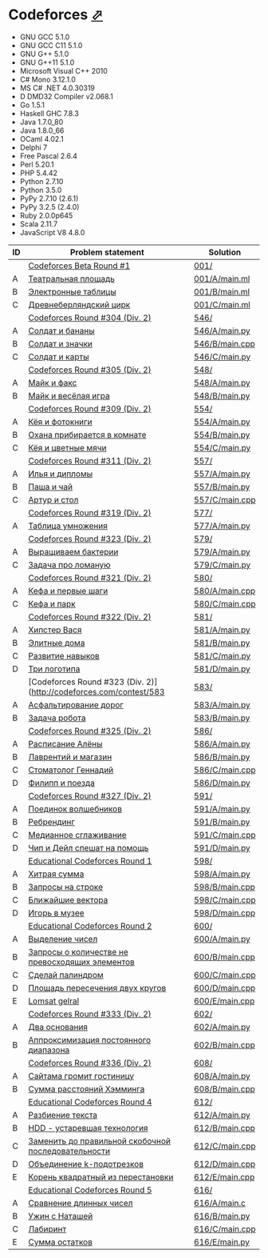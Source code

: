 # Codeforces [⬀](http://codeforces.com/)

- GNU GCC 5.1.0
- GNU GCC C11 5.1.0
- GNU G++ 5.1.0
- GNU G++11 5.1.0
- Microsoft Visual C++ 2010
- C# Mono 3.12.1.0
- MS C# .NET 4.0.30319
- D DMD32 Compiler v2.068.1
- Go 1.5.1
- Haskell GHC 7.8.3
- Java 1.7.0_80
- Java 1.8.0_66
- OCaml 4.02.1
- Delphi 7
- Free Pascal 2.6.4
- Perl 5.20.1
- PHP 5.4.42
- Python 2.7.10
- Python 3.5.0
- PyPy 2.7.10 (2.6.1)
- PyPy 3.2.5 (2.4.0)
- Ruby 2.0.0p645
- Scala 2.11.7
- JavaScript V8 4.8.0

| ID | Problem statement                                                                                  | Solution                         |
|----|----------------------------------------------------------------------------------------------------|----------------------------------|
|    | [Codeforces Beta Round #1](http://codeforces.com/contest/1)                                        | [001/](001/)                     |
| A  | [Театральная площадь](http://codeforces.com/problemset/problem/1/A)                                | [001/A/main.ml](001/A/main.ml)   |
| B  | [Электронные таблицы](http://codeforces.com/problemset/problem/1/B)                                | [001/B/main.ml](001/B/main.ml)   |
| C  | [Древнеберляндский цирк](http://codeforces.com/problemset/problem/1/C)                             | [001/C/main.ml](001/C/main.ml)   |
|    | [Codeforces Round #304 (Div. 2)](http://codeforces.com/contest/546)                                | [546/](546/)                     |
| A  | [Солдат и бананы](https://codeforces.com/contest/546/problem/A)                                    | [546/A/main.py](546/A/main.py)   |
| B  | [Солдат и значки](https://codeforces.com/contest/546/problem/B)                                    | [546/B/main.cpp](546/B/main.cpp) |
| C  | [Солдат и карты](https://codeforces.com/contest/546/problem/C)                                     | [546/C/main.py](546/C/main.py)   |
|    | [Codeforces Round #305 (Div. 2)](http://codeforces.com/contest/548)                                | [548/](548/)                     |
| A  | [Майк и факс](http://codeforces.com/problemset/problem/548/A)                                      | [548/A/main.py](548/A/main.py)   |
| B  | [Майк и весёлая игра](http://codeforces.com/problemset/problem/548/B)                              | [548/B/main.py](548/B/main.py)   |
|    | [Codeforces Round #309 (Div. 2)](http://codeforces.com/contest/554)                                | [554/](554/)                     |
| A  | [Кёя и фотокниги](http://codeforces.com/problemset/problem/554/A)                                  | [554/A/main.py](554/A/main.py)   |
| B  | [Охана прибирается в комнате](http://codeforces.com/problemset/problem/554B)                       | [554/B/main.py](554/B/main.py)   |
| C  | [Кёя и цветные мячи](http://codeforces.com/problemset/problem/553/A)                               | [554/C/main.py](554/C/main.py)   |
|    | [Codeforces Round #311 (Div. 2)](http://codeforces.com/contest/557)                                | [557/](557/)                     |
| A  | [Илья и дипломы](http://codeforces.com/problemset/problem/557/A)                                   | [557/A/main.py](557/A/main.py)   |
| B  | [Паша и чай](http://codeforces.com/problemset/problem/557/B)                                       | [557/B/main.py](557/B/main.py)   |
| C  | [Артур и стол](http://codeforces.com/problemset/problem/557/C)                                     | [557/C/main.cpp](557/C/main.cpp) |
|    | [Codeforces Round #319 (Div. 2)](http://codeforces.com/contest/577)                                | [577/](577/)                     |
| A  | [Таблица умножения](http://codeforces.com/problemset/problem/577/A)                                | [577/A/main.py](577/A/main.py)   |
|    | [Codeforces Round #323 (Div. 2)](http://codeforces.com/contest/579)                                | [579/](579/)                     |
| A  | [Выращиваем бактерии](http://codeforces.com/problemset/problem/579/A)                              | [579/A/main.py](579/A/main.py)   |
| C  | [Задача про ломаную](http://codeforces.com/problemset/problem/578/A)                               | [579/C/main.py](579/C/main.py)   |
|    | [Codeforces Round #321 (Div. 2)](http://codeforces.com/contest/580)                                | [580/](580/)                     |
| A  | [Кефа и первые шаги](http://codeforces.com/problemset/problem/580/A)                               | [580/A/main.cpp](580/A/main.cpp) |
| C  | [Кефа и парк](http://codeforces.com/problemset/problem/580/C)                                      | [580/C/main.cpp](580/C/main.cpp) |
|    | [Codeforces Round #322 (Div. 2)](http://codeforces.com/contest/581)                                | [581/](581/)                     |
| A  | [Хипстер Вася](http://codeforces.com/problemset/problem/581/A)                                     | [581/A/main.py](581/A/main.py)   |
| B  | [Элитные дома](http://codeforces.com/problemset/problem/581/B)                                     | [581/B/main.py](581/B/main.py)   |
| C  | [Развитие навыков](http://codeforces.com/problemset/problem/581/C)                                 | [581/C/main.py](581/C/main.py)   |
| D  | [Три логотипа](http://codeforces.com/problemset/problem/581/D)                                     | [581/D/main.py](581/D/main.py)   |
|    | [Codeforces Round #323 (Div. 2)](http://codeforces.com/contest/583                                 | [583/](583/)                     |
| A  | [Асфальтирование дорог](http://codeforces.com/problemset/problem/583/A)                            | [583/A/main.py](583/A/main.py)   |
| B  | [Задача робота](http://codeforces.com/problemset/problem/583/B)                                    | [583/B/main.py](583/B/main.py)   |
|    | [Codeforces Round #325 (Div. 2)](http://codeforces.com/contest/586)                                | [586/](586/)                     |
| A  | [Расписание Алёны](http://codeforces.com/problemset/problem/586/A)                                 | [586/A/main.py](586/A/main.py)   |
| B  | [Лаврентий и магазин](http://codeforces.com/problemset/problem/586/B)                              | [586/B/main.py](586/B/main.py)   |
| C  | [Стоматолог Геннадий](http://codeforces.com/problemset/problem/585/A)                              | [586/C/main.cpp](586/C/main.cpp) |
| D  | [Филипп и поезда](http://codeforces.com/problemset/problem/585/B)                                  | [586/D/main.py](586/D/main.py)   |
|    | [Codeforces Round #327 (Div. 2)](http://codeforces.com/contest/591)                                | [591/](591/)                     |
| A  | [Поединок волшебников](http://codeforces.com/problemset/problem/591/A)                             | [591/A/main.py](591/A/main.py)   |
| B  | [Ребрендинг](http://codeforces.com/problemset/problem/591/B)                                       | [591/B/main.py](591/B/main.py)   |
| C  | [Медианное сглаживание](http://codeforces.com/problemset/problem/590/A)                            | [591/C/main.cpp](591/C/main.cpp) |
| D  | [Чип и Дейл спешат на помощь](http://codeforces.com/problemset/problem/590/B)                      | [591/D/main.py](591/D/main.py)   |
|    | [Educational Codeforces Round 1](http://codeforces.com/contest/598)                                | [598/](598/)                     |
| A  | [Хитрая сумма](http://codeforces.com/problemset/problem/598/A)                                     | [598/A/main.py](598/A/main.py)   |
| B  | [Запросы на строке](http://codeforces.com/problemset/problem/598/B)                                | [598/B/main.cpp](598/B/main.cpp) |
| C  | [Ближайшие вектора](http://codeforces.com/problemset/problem/598/C)                                | [598/C/main.cpp](598/C/main.cpp) |
| D  | [Игорь в музее](http://codeforces.com/problemset/problem/598/D)                                    | [598/D/main.cpp](598/D/main.cpp) |
|    | [Educational Codeforces Round 2](http://codeforces.com/contest/600)                                | [600/](600/)                     |
| A  | [Выделение чисел](http://codeforces.com/problemset/problem/600/A)                                  | [600/A/main.py](600/A/main.py)   |
| B  | [Запросы о количестве не превосходящих элементов](http://codeforces.com/problemset/problem/600/B)  | [600/B/main.cpp](600/B/main.cpp) |
| C  | [Сделай палиндром](http://codeforces.com/problemset/problem/600/C)                                 | [600/C/main.cpp](600/C/main.cpp) |
| D  | [Площадь пересечения двух кругов](http://codeforces.com/problemset/problem/600/D)                  | [600/D/main.cpp](600/D/main.cpp) |
| E  | [Lomsat gelral](http://codeforces.com/problemset/problem/600/E)                                    | [600/E/main.cpp](600/E/main.cpp) |
|    | [Codeforces Round #333 (Div. 2)](http://codeforces.com/contest/602)                                | [602/](602/)                     |
| A  | [Два основания](http://codeforces.com/problemset/problem/602/A)                                    | [602/A/main.py](602/A/main.py)   |
| B  | [Аппроксимизация постоянного диапазона](http://codeforces.com/problemset/problem/602/B)            | [602/B/main.cpp](602/B/main.cpp) |
|    | [Codeforces Round #336 (Div. 2)](http://codeforces.com/contest/608)                                | [608/](608/)                     |
| A  | [Сайтама громит гостиницу](http://codeforces.com/contest/608/problem/A)                            | [608/A/main.py](608/A/main.py)   |
| B  | [Сумма расстояний Хэмминга](http://codeforces.com/contest/608/problem/B)                           | [608/B/main.cpp](608/B/main.cpp) |
|    | [Educational Codeforces Round 4](http://codeforces.com/contest/612)                                | [612/](612/)                     |
| A  | [Разбиение текста](http://codeforces.com/contest/612/problem/A)                                    | [612/A/main.py](612/A/main.py)   |
| B  | [HDD - устаревшая технология](http://codeforces.com/contest/612/problem/B)                         | [612/B/main.cpp](612/B/main.cpp) |
| C  | [Заменить до правильной скобочной последовательности](http://codeforces.com/contest/612/problem/C) | [612/C/main.cpp](612/C/main.cpp) |
| D  | [Объединение k-подотрезков](http://codeforces.com/contest/612/problem/D)                           | [612/D/main.cpp](612/D/main.cpp) |
| E  | [Корень квадратный из перестановки](http://codeforces.com/contest/612/problem/E)                   | [612/E/main.cpp](612/E/main.cpp) |
|    | [Educational Codeforces Round 5](http://codeforces.com/contests/616)                               | [616/](616/)                     |
| A  | [Сравнение длинных чисел](http://codeforces.com/contest/616/problem/A)                             | [616/A/main.c](616/A/main.c)     |
| B  | [Ужин с Наташей](http://codeforces.com/contest/616/problem/B)                                      | [616/B/main.py](616/B/main.py)   |
| C  | [Лабиринт](http://codeforces.com/contest/616/problem/C)                                            | [616/C/main.cpp](616/C/main.cpp) |
| E  | [Сумма остатков](http://codeforces.com/contest/616/problem/E)                                      | [616/E/main.py](616/E/main.py)   |

